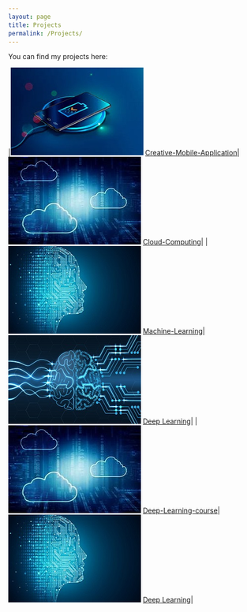 ```yaml
---
layout: page
title: Projects
permalink: /Projects/
---
```


You can find my projects here:

|![Mobile Application](assets/Mobile.jpg) [Creative-Mobile-Application](https://github.com/farshadsafavi/Android-Applications/)|![Cloud-Computing](assets/Cloud.jpg) [Cloud-Computing](https://github.com/farshadsafavi/Cloud-Computing/)|
|![Machine Learning](assets/Machine.jpg) [Machine-Learning](https://github.com/farshadsafavi/MachineLearning/)|![Deep Learning](assets/Deep.jpg) [Deep Learning](https://github.com/farshadsafavi/DeepLearning/)|
|![Cloud Computing](assets/Cloud.jpg) [Deep-Learning-course](https://github.com/farshadsafavi/deep-learning-v2-pytorch)|![Machine Learning](assets/Machine.jpg) [Deep Learning](https://github.com/farshadsafavi/DeepLearning/)|
